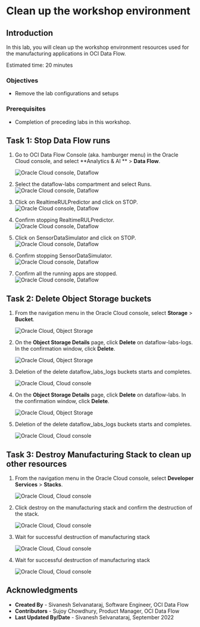 # Clean up the workshop environment

## Introduction

In this lab, you will clean up the workshop environment resources used for the manufacturing applications in OCI Data Flow.

Estimated time: 20 minutes

### Objectives

* Remove the lab configurations and setups

### Prerequisites

* Completion of preceding labs in this workshop.

## Task 1: Stop Data Flow runs

1. Go to OCI Data Flow Console (aka. hamburger menu) in the Oracle Cloud console, and select **Analytics & AI ** &gt; **Data Flow**.

   ![Oracle Cloud console, Dataflow](images/dataflow-menu.png " ")

2. Select the dataflow-labs compartment and select Runs.
   ![Oracle Cloud console, Dataflow](images/runs-compartment.png " ")

3. Click on RealtimeRULPredictor and click on STOP.
   ![Oracle Cloud console, Dataflow](images/predictor-stopping.png " ")

4. Confirm stopping RealtimeRULPredictor.
   ![Oracle Cloud console, Dataflow](images/confirm-predictor-stop.png " ")

5. Click on SensorDataSimulator and click on STOP.
   ![Oracle Cloud console, Dataflow](images/simulator-stopping.png " ")

6. Confirm stopping SensorDataSimulator.
   ![Oracle Cloud console, Dataflow](images/confirm-simulator-stop.png " ")

7. Confirm all the running apps are stopped.
   ![Oracle Cloud console, Dataflow](images/stop-runs.png " ")



## Task 2: Delete Object Storage buckets

1. From the navigation menu in the Oracle Cloud console, select **Storage** &gt; **Bucket**.

    ![Oracle Cloud, Object Storage](images/object-storage-menu.png " ")

2. On the **Object Storage Details** page, click **Delete** on dataflow-labs-logs. In the confirmation window, click **Delete**.

   ![Oracle Cloud, Object Storage](images/delete-logs-bucket.png " ")   

3. Deletion of the delete dataflow_labs_logs buckets starts and completes.

    ![Oracle Cloud, Cloud console](images/delete-logs-success.png " ")    

4. On the **Object Storage Details** page, click **Delete** on dataflow-labs. In the confirmation window, click **Delete**.

   ![Oracle Cloud, Object Storage](images/delete-dataflow-labs.png " ")

5. Deletion of the delete dataflow_labs_logs buckets starts and completes.

   ![Oracle Cloud, Cloud console](images/delete-dataflow-labs-success.png " ")



## Task 3: Destroy Manufacturing Stack to clean up other resources

1. From the navigation menu in the Oracle Cloud console, select **Developer Services** &gt; **Stacks**. 

    ![Oracle Cloud, Cloud console](images/stack-menu.png " ")       

2. Click destroy on the manufacturing stack and confirm the destruction of the stack.

    ![Oracle Cloud, Cloud console](images/destroy-click.png " ")    

3. Wait for successful destruction of manufacturing stack

   ![Oracle Cloud, Cloud console](images/destroy-progress.png " ")

4. Wait for successful destruction of manufacturing stack

   ![Oracle Cloud, Cloud console](images/destroy-succeeded.png " ")

## Acknowledgments
- **Created By** -  Sivanesh Selvanataraj, Software Engineer, OCI Data Flow
- **Contributors** - Sujoy Chowdhury, Product Manager, OCI Data Flow
- **Last Updated By/Date** - Sivanesh Selvanataraj, September 2022
